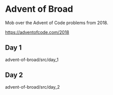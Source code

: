 # Advent of Broad

Mob over the Advent of Code problems from 2018.

https://adventofcode.com/2018

## Day 1

advent-of-broad/src/day_1

## Day 2

advent-of-broad/src/day_2
